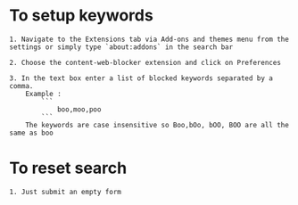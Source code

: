 # To setup keywords

    1. Navigate to the Extensions tab via Add-ons and themes menu from the settings or simply type `about:addons` in the search bar

    2. Choose the content-web-blocker extension and click on Preferences

    3. In the text box enter a list of blocked keywords separated by a comma.
        Example : 
            ```
                boo,moo,poo
            ```
        The keywords are case insensitive so Boo,bOo, bOO, BOO are all the same as boo

# To reset search

    1. Just submit an empty form
